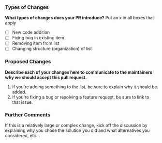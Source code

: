 ### Types of Changes

**What types of changes does your PR introduce?** Put an x in all boxes that apply

- [ ] New code addition
- [ ] Fixing bug in existing item
- [ ] Removing item from list
- [ ] Changing structure (organization) of list

### Proposed Changes

**Describe each of your changes here to communicate to the maintainers why we should accept this pull request.**

1. If you're adding something to the list, be sure to explain why it should be added.
1. If you're fixing a bug or resolving a feature request, be sure to link to that issue.

### Further Comments

If this is a relatively large or complex change, kick off the discussion by explaining why you chose the solution you did and what alternatives you considered, etc...
